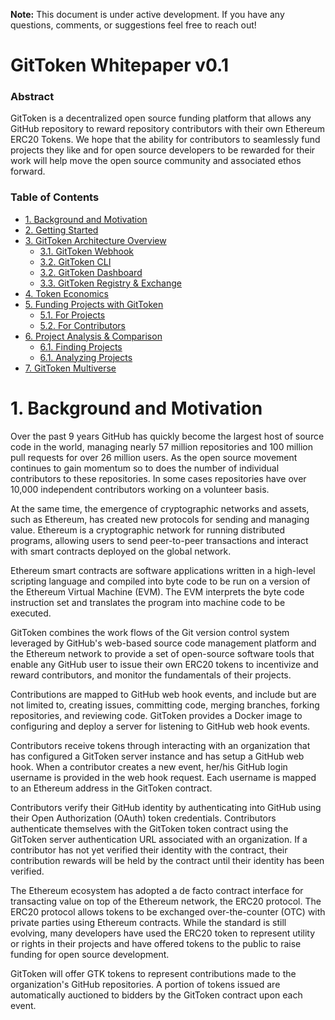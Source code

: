 **Note:** This document is under active development. If you have any questions, comments, or suggestions feel free to reach out!

# GitToken Whitepaper v0.1

### Abstract
GitToken is a decentralized open source funding platform that allows any GitHub repository to reward repository contributors with their own Ethereum ERC20 Tokens. We hope that the ability for contributors to seamlessly fund projects they like and for open source developers to be rewarded for their work will help move the open source community and associated ethos forward.

### Table of Contents
* [1. Background and Motivation](#1-background-and-motivation)
* [2. Getting Started](#2-getting-started)
* [3. GitToken Architecture Overview](#3-gittoken-architecture)
  + [3.1. GitToken Webhook](#31-webhook)
  + [3.2. GitToken CLI](#32-CLI)
  + [3.2. GitToken Dashboard](#33-dashboard)
  + [3.3. GitToken Registry & Exchange](#34-registry)
* [4. Token Economics](#4-gittoken-economics)
* [5. Funding Projects with GitToken](#4-gittoken-funding)
  + [5.1. For Projects](#51-funding-project)
  + [5.2. For Contributors](#52-funding-contributor)
* [6. Project Analysis & Comparison](#4-gittoken-project-analysis)
  + [6.1. Finding Projects](#61-finding-projects)
  + [6.1. Analyzing Projects](#62-analyzing-projects)
* [7. GitToken Multiverse](#4-gittoken-muiltiverse)


# 1. Background and Motivation
Over the past 9 years GitHub has quickly become the largest host of source code in the world, managing nearly 57 million repositories and 100 million pull requests for over 26 million users. As the open source movement continues to gain momentum so to does the number of individual contributors to these repositories. In some cases repositories have over 10,000 independent contributors working on a volunteer basis.

At the same time, the emergence of cryptographic networks and assets, such as Ethereum, has created new protocols for sending and managing value. Ethereum is a cryptographic network for running distributed programs, allowing users to send peer-to-peer transactions and interact with smart contracts deployed on the global network.

Ethereum smart contracts are software applications written in a high-level scripting language and compiled into byte code to be run on a version of the Ethereum Virtual Machine (EVM). The EVM interprets the byte code instruction set and translates the program into machine code to be executed.

GitToken combines the work flows of the Git version control system leveraged by GitHub's web-based source code management platform and the Ethereum network to provide a set of open-source software tools that enable any GitHub user to issue their own ERC20 tokens to incentivize and reward contributors, and monitor the fundamentals of their projects.

Contributions are mapped to GitHub web hook events, and include but are not limited to, creating issues, committing code, merging branches, forking repositories, and reviewing code. GitToken provides a Docker image to configuring and deploy a server for listening to GitHub web hook events.

Contributors receive tokens through interacting with an organization that has configured a GitToken server instance and has setup a GitHub web hook. When a contributor creates a new event, her/his GitHub login username is provided in the web hook request. Each username is mapped to an Ethereum address in the GitToken contract.

Contributors verify their GitHub identity by authenticating into GitHub using their Open Authorization (OAuth) token credentials. Contributors authenticate themselves with the GitToken token contract using the GitToken server authentication URL associated with an organization. If a contributor has not yet verified their identity with the contract, their contribution rewards will be held by the contract until their identity has been verified.

The Ethereum ecosystem has adopted a de facto contract interface for transacting value on top of the Ethereum network, the ERC20 protocol. The ERC20 protocol allows tokens to be exchanged over-the-counter (OTC) with private parties using Ethereum contracts. While the standard is still evolving, many developers have used the ERC20 token to represent utility or rights in their projects and have offered tokens to the public to raise funding for open source development.

GitToken will offer GTK tokens to represent contributions made to the organization's GitHub repositories. A portion of tokens issued are automatically auctioned to bidders by the GitToken contract upon each event.
